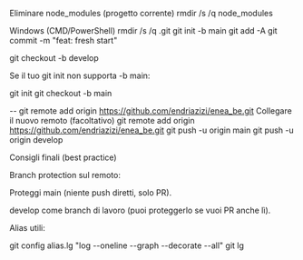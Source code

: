 Eliminare node_modules (progetto corrente)
rmdir /s /q node_modules

Windows (CMD/PowerShell)
rmdir /s /q .git
git init -b main
git add -A
git commit -m "feat: fresh start"

git checkout -b develop


Se il tuo git init non supporta -b main:

git init
git checkout -b main

-- git remote add origin https://github.com/endriazizi/enea_be.git
Collegare il nuovo remoto (facoltativo)
git remote add origin https://github.com/endriazizi/enea_be.git
git push -u origin main
git push -u origin develop

Consigli finali (best practice)

Branch protection sul remoto:

Proteggi main (niente push diretti, solo PR).

develop come branch di lavoro (puoi proteggerlo se vuoi PR anche lì).

Alias utili:

git config alias.lg "log --oneline --graph --decorate --all"
git lg